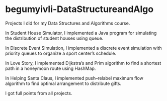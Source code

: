 # begumyivli-DataStructureandAlgo
Projects I did for my Data Structures and Algorithms course.

In Student House Simulator, I implemented a Java program for simulating the distribution of student houses using queue.

In Discrete Event Simulation, I implemented a discrete event simulation with priority queues to organize a sport center’s schedule.

In Love Story, I implemented Dijkstra’s and Prim algorithm to find a shortest path in a honeymoon route using HashMap.

In Helping Santa Claus, I implemented push–relabel maximum flow algorithm to find optimal arrangement to distribute gifts.

I got full points from all projects.
